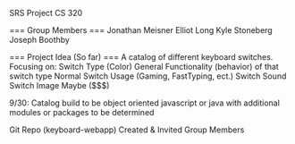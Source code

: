 SRS Project
CS 320

=== Group Members ===
Jonathan Meisner
Elliot Long
Kyle Stoneberg
Joseph Boothby

=== Project Idea (So far) ===
A catalog of different keyboard switches. 
Focusing on:
    Switch Type (Color)
        General Functionality (behavior) of that switch type
    Normal Switch Usage (Gaming, FastTyping, ect.)
    Switch Sound
    Switch Image
    Maybe ($$$)

9/30:
Catalog build to be object oriented javascript or java with additional modules or packages to be determined

Git Repo (keyboard-webapp) Created & Invited Group Members
